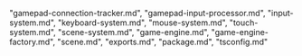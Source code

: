 "gamepad-connection-tracker.md",
"gamepad-input-processor.md",
"input-system.md",
"keyboard-system.md",
"mouse-system.md",
"touch-system.md",
"scene-system.md",
"game-engine.md",
"game-engine-factory.md",
"scene.md",
"exports.md",
"package.md",
"tsconfig.md"
